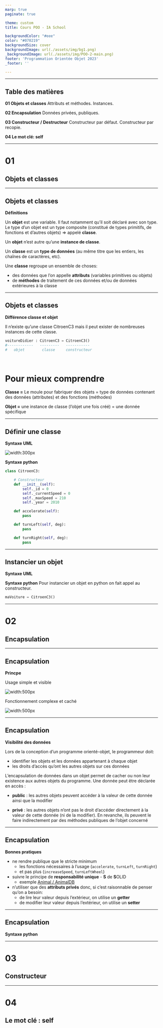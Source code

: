 ```yaml
---
marp: true
paginate: true

theme: custom
title: Cours POO - IA School

backgroundColor: "#eee"
color: "#070219"
backgroundSize: cover
backgroundImage: url(./assets/img/bg1.png)
_backgroundImage: url(./assets/img/POO-2-main.png)
footer: 'Programmation Orientée Objet 2023'
_footer: ''

---
```


<!-- <style>
  /* this works for export */
  @import url( "/home/david/Documents/teaching/POO/CM/POO/themes/custom.css" );
  /* this works in preview */
  @import url( "./themes/custom.css" );
</style>
 -->

<!-- PARTIE 0 : Présentation du cours -->

<!-- _paginate: skip -->


<!-- TABLE DES MATIERES -->
--- 

## Table des matières 

<b><span class="important">01 </span> Objets et classes</b>
Attributs et méthodes. Instances.


<b><span class="important">02 </span> Encapsulation</b>
Données privées, publiques.


<b><span class="important">03 </span> Constructeur / Destructeur</b>
Constructeur par défaut. Constructeur par recopie.

<b><span class="important">04 </span>Le mot clé: <span class="important">self</span></b>


---
<!-- PARTIE 1 : OBJETS ET CLASSES -->

<div class="main">

# 01 

## Objets et classes

</div>

---

## Objets et classes

<b class="important">Définitions</b>

Un **objet** est une variable. Il faut notamment qu’il soit déclaré avec son type. Le type d’un objet est un type composite (constitué de types primitifs, de fonctions et d’autres objets) => appelé **classe**.

Un **objet** n’est autre qu’une **instance de classe**.

Un **classe** est un **type de données** (au même titre que les entiers, les chaînes de caractères, etc).

Une **classe** regroupe un ensemble de choses:
- des données que l’on appelle **attributs** (variables primitives ou objets) 
- de **méthodes** de traitement de ces données et/ou de données extérieures à la classe


---

## Objets et classes

<b class="important">Différence classe et objet</b>

Il n’existe qu’une classe CitroenC3 mais il peut exister de nombreuses instances de cette classe.
```python 
voitureDidier : CitroenC3 = CitroenC3()
#------------   ---------   -----------
#   objet        classe     constructeur
```

<br/>

<div class="block note">

# Pour mieux comprendre

**Classe =** Le moule pour fabriquer des objets = type de données contenant des données (attributes) et des fonctions (méthodes)

**Objet =** une instance de classe (l’objet une fois créé) = une donnée spécifique

</div>


---

## Définir une classe

<div class="flex-horizontal">
<div class="flex">

<b class="important">Syntaxe UML</b>

![width:300px](assets/img/class-ex.png)

</div>
<div class="flex">

<b class="important">Syntaxe python</b>

```python
class CitroenC3:

    # Constructeur
    def __init__(self):
        self._id = 0
        self._currentSpeed = 0 
        self._maxSpeed = 210
        self._year = 2010

    def accelerate(self):
        pass

    def turnLeft(self, deg):
        pass

    def turnRight(self, deg):
        pass

```

</div>
</div>


---

## Instancier un objet

<div class="flex-horizontal">
<div class="flex">

<b class="important">Syntaxe UML</b>

<!-- ![width:300px](assets/img/class-ex.png) -->

</div>
<div class="flex">

<b class="important">Syntaxe python</b>
Pour instancier un objet en python on fait appel au constructeur.

```python
maVoiture = CitroenC3()
```

</div>
</div>

---
<!-- PARTIE 2 : ENCAPSULATION -->

<div class="main">

# 02 

## Encapsulation

</div>

---
## Encapsulation 
<b class="important">Princpe</b>

<!-- _backgroundImage: url(./assets/img/bg4.png) -->

<div class="flex-horizontal">
<div class="flex">

Usage simple et visible 

![width:500px](assets/img/POO-Encapsulation-visible.drawio.png)

</div>

<div class="flex">

Fonctionnement complexe et caché

![width:500px](assets/img/POO-Encapsulation-hidden.drawio.png)

</div>
</div>


---

## Encapsulation

<b class="important">Visibilité des données</b>

Lors de la conception d’un programme orienté-objet, le programmeur doit:
- identifier les objets et les données appartenant à chaque objet
- les droits d’accès qu’ont les autres objets sur ces données

L’encapsulation de données dans un objet permet de cacher ou non leur existence aux autres objets du programme. Une donnée peut être déclarée en accès :

- **public** : les autres objets peuvent accéder à la valeur de cette donnée ainsi que la modifier

- **privé** : les autres objets n’ont pas le droit d’accéder directement à la valeur de cette donnée (ni de la modifier). En revanche, ils peuvent le faire indirectement par des méthodes publiques de l’objet concerné



---

## Encapsulation

<b class="important">Bonnes pratiques</b>

- ne rendre publique que le stricte minimum
  - les fonctions nécessaires à l’usage (`accelerate`, `turnLeft`, `turnRight`)
  - et pas plus (`increaseSpeed`, `turnLeftWheel`) 
- suivre le principe de **responsabilité unique** - **S** de **S**OLID
    - exemple [Animal / AnimalDB](https://gist.github.com/dmmeteo/f630fa04c7a79d3c132b9e9e5d037bfd) 
- n’utiliser que des **attributs privés** donc, si c’est raisonnable de penser qu’on a besoin:
    - de lire leur valeur depuis l’extérieur, on utilise un **getter**
    - de modifier leur valeur depuis l’extérieur, on utilise un **setter**




---

## Encapsulation

<b class="important">Syntaxe python</b>


---
<!-- PARTIE 3 : ENCAPSULATION -->

<div class="main">

# 03

## Constructeur

</div>

---
<!-- PARTIE 4 : SELF -->

<div class="main">

# 04

## Le mot clé : **self**

</div>
